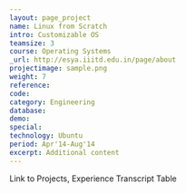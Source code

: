 ```yaml
---
layout: page_project
name: Linux from Scratch
intro: Customizable OS
teamsize: 3
course: Operating Systems
_url: http://esya.iiitd.edu.in/page/about
projectimage: sample.png
weight: 7
reference: 
code: 
category: Engineering
database:
demo:
special:
technology: Ubuntu
period: Apr'14-Aug'14
excerpt: Additional content
---
```

Link to Projects, Experience
Transcript Table